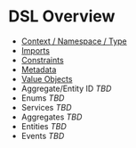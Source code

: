 DSL Overview
============

* [Context / Namespace / Type](basics)
* [Imports](imports)
* [Constraints](constraints)
* [Metadata](metadata)
* [Value Objects](valueobjects)
* Aggregate/Entity ID *TBD*
* Enums *TBD*
* Services *TBD*
* Aggregates *TBD*
* Entities *TBD*
* Events *TBD*
